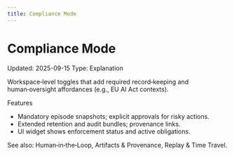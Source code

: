 ```yaml
---
title: Compliance Mode
---
```


# Compliance Mode
Updated: 2025-09-15
Type: Explanation

Workspace‑level toggles that add required record‑keeping and human‑oversight affordances (e.g., EU AI Act contexts).

Features
- Mandatory episode snapshots; explicit approvals for risky actions.
- Extended retention and audit bundles; provenance links.
- UI widget shows enforcement status and active obligations.

See also: Human‑in‑the‑Loop, Artifacts & Provenance, Replay & Time Travel.

